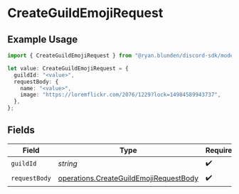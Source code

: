 # CreateGuildEmojiRequest

## Example Usage

```typescript
import { CreateGuildEmojiRequest } from "@ryan.blunden/discord-sdk/models/operations";

let value: CreateGuildEmojiRequest = {
  guildId: "<value>",
  requestBody: {
    name: "<value>",
    image: "https://loremflickr.com/2076/1229?lock=14984589943737",
  },
};
```

## Fields

| Field                                                                                            | Type                                                                                             | Required                                                                                         | Description                                                                                      |
| ------------------------------------------------------------------------------------------------ | ------------------------------------------------------------------------------------------------ | ------------------------------------------------------------------------------------------------ | ------------------------------------------------------------------------------------------------ |
| `guildId`                                                                                        | *string*                                                                                         | :heavy_check_mark:                                                                               | N/A                                                                                              |
| `requestBody`                                                                                    | [operations.CreateGuildEmojiRequestBody](../../models/operations/createguildemojirequestbody.md) | :heavy_check_mark:                                                                               | N/A                                                                                              |